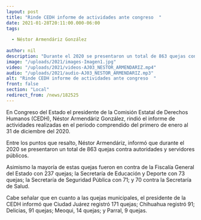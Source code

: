 ```yaml
---
layout: post
title: "Rinde CEDH informe de actividades ante congreso  "
date: 2021-01-28T20:11:00.000-06:00
tags:
  
  - Néstor Armendáriz González
  
author: nil
description: "Durante el 2020 se presentaron un total de 863 quejas contra autoridades y servidores públicos"
image: "/uploads/2021/images-Imagen1.jpg"
video: "/uploads/2021/videos-AJ03_NESTOR_ARMENDARIZ.mp4"
audio: "/uploads/2021/audio-AJ03_NESTOR_ARMENDARIZ.mp3"
alt: "Rinde CEDH informe de actividades ante congreso  "
front: false
section: "Local"
redirect_from: /news/182525
---
```


En Congreso del Estado el presidente de la Comisión Estatal de Derechos Humanos (CEDH), Néstor Armendáriz González, rindió el informe de actividades realizadas en el periodo comprendido del primero de enero al 31 de diciembre del 2020.

Entre los puntos que resalto, Néstor Armendáriz, informó que durante el 2020 se presentaron un total de 863 quejas contra autoridades y servidores públicos.

Asimismo la mayoría de estas quejas fueron en contra de la Fiscalía General del Estado con 237 quejas; la Secretaría de Educación y Deporte con 73 quejas; la Secretaría de Seguridad Pública con 71; y 70 contra la Secretaría de Salud.

Cabe señalar que en cuanto a las quejas municipales, el presidente de la CEDH informó que Ciudad Juárez registró 171 quejas; Chihuahua registró 91; Delicias, 91 quejas; Meoqui, 14 quejas; y Parral, 9 quejas.